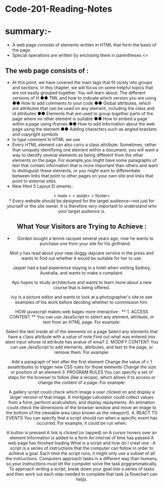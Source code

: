 # Code-201-Reading-Notes
# summary:-

* A web page consists of elements written in HTML that form the basis of the page.
* Special operations are written by enclosing them in parentheses <>

## The web page consists of :
<html>
<head> 
<title> the title </title>
</head>
<body></body>
</html>

* At this point, we have covered the main
tags that fit nicely into groups and
sections.
In this chapter, we will focus on some helpful topics that are
not easily grouped together. You will learn about:
The different versions of H ●● TML and how to indicate which
version you are using
●● How to add comments to your code
●● Global attributes, which are attributes that can be used on
any element, including the class and id attributes
●● Elements that are used to group together parts of the page
where no other element is suitable
●● How to embed a page within a page using iframes
●● How to add information about the web page using the
<meta> element
●● Adding characters such as angled brackets and copyright
symbols
* to type comment hi HTML we use <!-- -->
* Every HTML element can
also carry a class attribute.
Sometimes, rather than uniquely
identifying one element within
a document, you will want a
way to identify several elements
as being different from the
other elements on the page.
For example,you might have
some paragraphs of text that
contain information that is more
important than others and want
to distinguish these elements, or
you might want to differentiate
between links that point to other
pages on your own site and links
that point to external sites.
* New Html 5 Layout
El ements : 
<header>
< main >
< aside>
< footer>
<article> 
* Every website should be designed for the
target audience—not just for yourself or the
site owner. It is therefore very important to
understand who your target audience is.

# What Your Visitors are Trying to Achieve :

* Gordon bought a tennis racquet several years ago; now he wants to
purchase one from your site for his girlfriend.

Moll y has read about your new doggy daycare service in the press and
wants to find out whether it would be suitable for her to use.

Jasper had a bad experience staying in a hotel when visiting Sydney,
Australia, and wants to make a complaint.

Ayo hopes to study architecture and wants to learn more about a new
course that is being offered.

Ivy is a picture editor and wants to look at a photographer's site to see
examples of his work before deciding whether to commission him.

HOW javascript makes web bages more interactive :
** 1. ACCESS CONTENT ** You can use JavaScript to select any element, attribute, or text from an HTML page. For example:

Select the text inside all of the elements on a page
Select any elements that have a c1ass attribute with a value of note
Find out what was entered into atext input whose id attribute has avalue of emai1
2. MODIFY CONTENT You can use JavaScript to add elements, attributes, and text to the page, or remove them. For example:

Add a paragraph of text after the first element
Change the value of c 1 assattributes to trigger new CSS rules for those elements
Change the size or position of an element
3. PROGRAM RULES You can specify a set of steps for the browser to follow (like a recipe), which allows it to access or change the content of a page. For example:

A gallery script could check which image a user clicked on and display a larger version of that image.
A mortgage calculator could collect values from a form, perform acalculation, and display repayments.
An animation could check the dimensions of the browser window and move an image to the bottom of the viewable area (also known as the viewport).
4. REACT TO EVENTS You can specify that a script should run when a specific event has occurred. For example, it could be run when:

A button is pressed
A link is clicked (or tapped) on
A cursor hovers over an element
Information is added to a form
An interval of time has passed
A web page has finished loading
What is a script and how do I creat one :
A script is a series of instructions that the computer can follow in order to achieve a goal.
Each time the script runs, it might only use a subset of all the instructions.
Computers approach tasks in a different way than humans, so your instructions must let the computer solve the task prggrammatically.
To approach writing a script, break down your goal into a series of tasks and then work out each step needed to complete that task (a flowchart can help).
